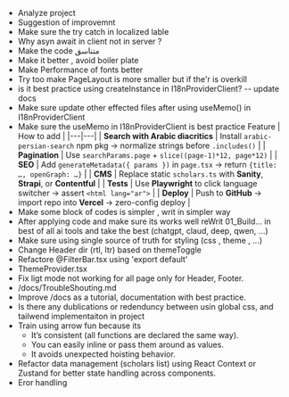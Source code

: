 - Analyze project
- Suggestion of improvemnt
- Make sure the try catch in localized lable 
- Why asyn await in client not in server ?
- Make the code متناسق
- Make it better , avoid boiler plate
- Make Performance of fonts better
- Try too make PageLayout is more smaller but if the'r is overkill 
- is it best practice using createInstance in I18nProviderClient? -- update docs 
- Make sure update other effected files after using useMemo() in I18nProviderClient
- Make sure the useMemo in I18nProviderClient is best practice
 Feature | How to add |
|---|---|
| **Search with Arabic diacritics** | Install `arabic-persian-search` npm pkg → normalize strings before `.includes()` |
| **Pagination** | Use `searchParams.page` + `slice((page-1)*12, page*12)` |
| **SEO** | Add `generateMetadata({ params })` in `page.tsx` → return `{title: …, openGraph: …}` |
| **CMS** | Replace static `scholars.ts` with **Sanity**, **Strapi**, or **Contentful** |
| **Tests** | Use **Playwright** to click language switcher → assert `<html lang="ar">` |
| **Deploy** | Push to **GitHub** → import repo into **Vercel** → zero-config deploy |
- Make some block of codes is simpler , writ in simpler way             
- After applying code and make sure its works well reWrit 01_Build... in best of all ai tools and take the best (chatgpt, claud, deep, qwen, ...)
- Make sure using single source of truth for styling (css , theme , ...)
- Change Header dir (rtl, ltr) based on themeToggle
- Refactore @FilterBar.tsx using 'export default'
- ThemeProvider.tsx 
- Fix ligt mode not working for all page only for Header, Footer.
- /docs/TroubleShouting.md
- Improve /docs as a tutorial, documentation with best practice.
- Is there any dublications or redenduncy between usin global css, and tailwend implementaiton in project 
- Train using arrow fun because its 
    - It’s consistent (all functions are declared the same way).
    - You can easily inline or pass them around as values.
    - It avoids unexpected hoisting behavior.
- Refactor data management (scholars list) using React Context or Zustand for better state handling across components.
- Eror handling
